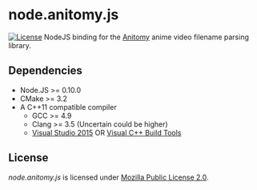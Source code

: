 # node.anitomy.js
[![License](https://img.shields.io/badge/license-MPL--2.0-blue.svg)](https://github.com/Xtansia/node.anitomy.js/raw/master/LICENSE)
NodeJS binding for the [Anitomy](https://github.com/erengy/anitomy) anime video filename parsing library.

## Dependencies
* Node.JS >= 0.10.0
* CMake >= 3.2
* A C++11 compatible compiler
  - GCC >= 4.9
  - Clang >= 3.5 (Uncertain could be higher)
  - [Visual Studio 2015](https://www.visualstudio.com/products/vs-2015-product-editions) OR [Visual C++ Build Tools](http://landinghub.visualstudio.com/visual-cpp-build-tools)

## License
*node.anitomy.js* is licensed under [Mozilla Public License 2.0](https://www.mozilla.org/en-US/MPL/2.0/FAQ/).